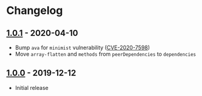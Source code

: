 # Changelog

## [1.0.1] - 2020-04-10

- Bump `ava` for `minimist` vulnerability ([CVE-2020-7598](https://github.com/advisories/GHSA-vh95-rmgr-6w4m))
- Move `array-flatten` and `methods` from `peerDependencies` to `dependencies`

[1.0.0]: https://github.com/mhassan1/express-except/compare/3133b86...v1.0.0

## [1.0.0] - 2019-12-12

- Initial release

[1.0.1]: https://github.com/mhassan1/express-except/compare/v1.0.0...v1.0.1
[1.0.0]: https://github.com/mhassan1/express-except/compare/3133b86...v1.0.0
